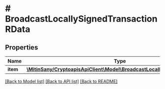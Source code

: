 # # BroadcastLocallySignedTransactionRData

## Properties

Name | Type | Description | Notes
------------ | ------------- | ------------- | -------------
**item** | [**\MitinSany/CryptoapisApiClient\Model\BroadcastLocallySignedTransactionRI**](BroadcastLocallySignedTransactionRI.md) |  |

[[Back to Model list]](../../README.md#models) [[Back to API list]](../../README.md#endpoints) [[Back to README]](../../README.md)
